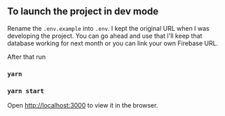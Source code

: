 ## To launch the project in dev mode

Rename the ``.env.example`` into ``.env``. I kept the original URL when I was developing the project. You can go ahead and use that I'll keep that database working for next month or you can link your own Firebase URL.

After that run

### `yarn`
### `yarn start`

Open [http://localhost:3000](http://localhost:3000) to view it in the browser.
